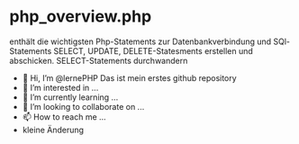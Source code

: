# php_overview.php
enthält die wichtigsten Php-Statements zur Datenbankverbindung und SQl-Statements
SELECT, UPDATE, DELETE-Statesments erstellen und abschicken.
SELECT-Statements durchwandern


- 👋 Hi, I’m @lernePHP Das ist mein erstes github repository
- 👀 I’m interested in ...
- 🌱 I’m currently learning ...
- 💞️ I’m looking to collaborate on ...
- 📫 How to reach me ...
- kleine Änderung

<!---
lernePHP/lernePHP is a ✨ special ✨ repository because its `README.md` (this file) appears on your GitHub profile.
You can click the Preview link to take a look at your changes.
--->
